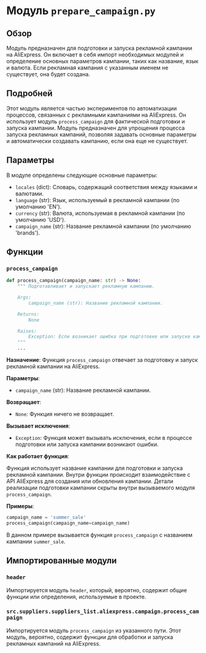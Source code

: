 # Модуль `prepare_campaign.py`

## Обзор

Модуль предназначен для подготовки и запуска рекламной кампании на AliExpress. Он включает в себя импорт необходимых модулей и определение основных параметров кампании, таких как название, язык и валюта. Если рекламная кампания с указанным именем не существует, она будет создана.

## Подробней

Этот модуль является частью экспериментов по автоматизации процессов, связанных с рекламными кампаниями на AliExpress. Он использует модуль `process_campaign` для фактической подготовки и запуска кампании. Модуль предназначен для упрощения процесса запуска рекламных кампаний, позволяя задавать основные параметры и автоматически создавать кампанию, если она еще не существует.

## Параметры

В модуле определены следующие основные параметры:

-   `locales` (dict): Словарь, содержащий соответствия между языками и валютами.
-   `language` (str): Язык, используемый в рекламной кампании (по умолчанию 'EN').
-   `currency` (str): Валюта, используемая в рекламной кампании (по умолчанию 'USD').
-   `campaign_name` (str): Название рекламной кампании (по умолчанию 'brands').

## Функции

### `process_campaign`

```python
def process_campaign(campaign_name: str) -> None:
    """ Подготавливает и запускает рекламную кампанию.

    Args:
        campaign_name (str): Название рекламной кампании.

    Returns:
        None

    Raises:
        Exception: Если возникает ошибка при подготовке или запуске кампании.
    """
    ...
```

**Назначение**: Функция `process_campaign` отвечает за подготовку и запуск рекламной кампании на AliExpress.

**Параметры**:

*   `campaign_name` (str): Название рекламной кампании.

**Возвращает**:

*   `None`: Функция ничего не возвращает.

**Вызывает исключения**:

*   `Exception`: Функция может вызывать исключения, если в процессе подготовки или запуска кампании возникают ошибки.

**Как работает функция**:

Функция использует название кампании для подготовки и запуска рекламной кампании. Внутри функции происходит взаимодействие с API AliExpress для создания или обновления кампании. Детали реализации подготовки кампании скрыты внутри вызываемого модуля `process_campaign`.

**Примеры**:

```python
campaign_name = 'summer_sale'
process_campaign(campaign_name=campaign_name)
```

В данном примере вызывается функция `process_campaign` с названием кампании `summer_sale`.

## Импортированные модули

### `header`

Импортируется модуль `header`, который, вероятно, содержит общие функции или определения, используемые в проекте.

### `src.suppliers.suppliers_list.aliexpress.campaign.process_campaign`

Импортируется модуль `process_campaign` из указанного пути. Этот модуль, вероятно, содержит функции для обработки и запуска рекламных кампаний на AliExpress.
